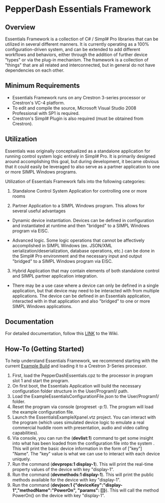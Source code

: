 
# PepperDash Essentials Framework

## Overview
Essentials Framework is a collection of C# / Simpl# Pro libraries that can be utilized in several different manners. It is currently operating as a 100% configuration-driven system, and can be extended to add different workflows and behaviors, either through the addition of further device "types" or via the plug-in mechanism. The framework is a collection of "things" that are all related and interconnected, but in general do not have dependencies on each other.

## Minimum Requirements
- Essentials Framework runs on any Crestron 3-series processor or Crestron's VC-4 platform.
- To edit and compile the source, Microsoft Visual Studio 2008 Professional with SP1 is required.
- Crestron's Simpl# Plugin is also required (must be obtained from Crestron).

## Utilization
Essentials was originally conceptualized as a standalone application for running control system logic entirely in Simpl# Pro. It is primarily designed around accomplishing this goal, but during development, it became obvious that it could easily be leveraged to also serve as a partner application to one or more SIMPL Windows programs.

Utilization of Essentials Framework falls into the following categories:

1. Standalone Control System Application for controlling one or more rooms

2. Partner Application to a SIMPL Windows program. This allows for several useful advantages

- Dynamic device instantiation. Devices can be defined in configuration and instantiated at runtime and then "bridged" to a SIMPL Windows program via EISC.

- Advanced logic. Some logic operations that cannot be affectively accomplished in SIMPL Windows (ex. JSON/XML serialization/deserialization, database operations, etc.) can be done in the Simpl# Pro environment and the necessary input and output "bridged" to a SIMPL Windows program via EISC.

3. Hybrid Application that may contain elements of both standalone control and SIMPL partner application integration.
- There may be a use case where a device can only be defined in a single application, but that device may need to be interacted with from multiple applications.  The device can be defined in an Essentials application, interacted with in that application and also "bridged" to one or more SIMPL Windows applications.

 ## Documentation
 For detailed documentation, follow this [LINK]() to the Wiki.

## How-To (Getting Started)
To help understand Essentials Framework, we recommend starting with the current [Example Build]() and loading it to a Crestron 3-Series processor.

1. First, load the PepperDashEssentials.cpz to the processor in program slot 1 and start the program.
2. On first boot, the Essentials Application will build the necessary configuration folder structure in the User/Program1/ path.
3. Load the ExampleEssentialsConfigurationFile.json to the User/Program1/ folder.
4. Reset the program via console (progreset -p:1).  The program will load the example configuration file.
5. Launch the EssentialsExampleXpanel.vtz project.  You can interact with the program (which uses simulated device logic to emulate a real commercial huddle room with presentation, audio and video calling capabilities).
6. Via console, you can run the (**devlist:1**) command to get some insight into what has been loaded from the configuration file into the system .  This will print the basic device information in the form of ["key"] "Name".  The "key" value is what we can use to interact with each device uniquely.
7. Run the command (**devprops:1 display-1**).  This will print the real-time property values of the device with key "display-1".
8. Run the command (**devmethods:1 display-1**).  This will print the public methods available for the device with key "display-1".
9. Run the command (**devjson:1 {"deviceKey":"display-1","methodName":"PowerOn", "params": []}**).  This will call the method PowerOn() on the device with key "display-1".


